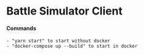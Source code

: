 # Battle Simulator Client
#### Commands

```
- "yarn start" to start without docker 
- "docker-compose up --build" to start in docker
```
